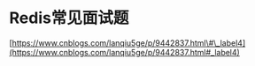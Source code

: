 # Redis常见面试题

[https://www.cnblogs.com/lanqiu5ge/p/9442837.html\#\_label4](https://www.cnblogs.com/lanqiu5ge/p/9442837.html#_label4)

